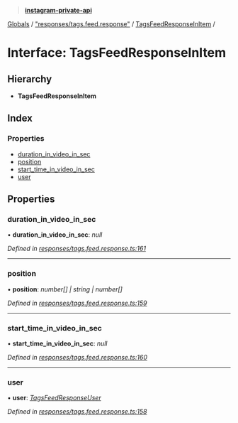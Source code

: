 > **[instagram-private-api](../README.md)**

[Globals](../README.md) / ["responses/tags.feed.response"](../modules/_responses_tags_feed_response_.md) / [TagsFeedResponseInItem](_responses_tags_feed_response_.tagsfeedresponseinitem.md) /

# Interface: TagsFeedResponseInItem

## Hierarchy

* **TagsFeedResponseInItem**

## Index

### Properties

* [duration_in_video_in_sec](_responses_tags_feed_response_.tagsfeedresponseinitem.md#duration_in_video_in_sec)
* [position](_responses_tags_feed_response_.tagsfeedresponseinitem.md#position)
* [start_time_in_video_in_sec](_responses_tags_feed_response_.tagsfeedresponseinitem.md#start_time_in_video_in_sec)
* [user](_responses_tags_feed_response_.tagsfeedresponseinitem.md#user)

## Properties

###  duration_in_video_in_sec

• **duration_in_video_in_sec**: *null*

*Defined in [responses/tags.feed.response.ts:161](https://github.com/dilame/instagram-private-api/blob/173bc62/src/responses/tags.feed.response.ts#L161)*

___

###  position

• **position**: *number[] | string | number[]*

*Defined in [responses/tags.feed.response.ts:159](https://github.com/dilame/instagram-private-api/blob/173bc62/src/responses/tags.feed.response.ts#L159)*

___

###  start_time_in_video_in_sec

• **start_time_in_video_in_sec**: *null*

*Defined in [responses/tags.feed.response.ts:160](https://github.com/dilame/instagram-private-api/blob/173bc62/src/responses/tags.feed.response.ts#L160)*

___

###  user

• **user**: *[TagsFeedResponseUser](_responses_tags_feed_response_.tagsfeedresponseuser.md)*

*Defined in [responses/tags.feed.response.ts:158](https://github.com/dilame/instagram-private-api/blob/173bc62/src/responses/tags.feed.response.ts#L158)*
